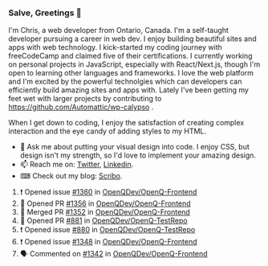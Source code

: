 ### Salve, Greetings 👋

I'm Chris, a web developer from Ontario, Canada. I'm a self-taught developer pursuing a career in web dev. I enjoy building beautiful sites and apps with web technology.
I kick-started my coding journey with freeCodeCamp and claimed five of their certifications.  I currently working on personal projects in JavaScript, especially with React/Next.js, though I'm open to learning other languages and frameworks. I love the web platform and I'm excited by the powerful technolgies which can developers can efficiently build amazing sites and apps with. Lately I've been getting my feet wet with larger projects by contributing to https://github.com/Automattic/wp-calypso .

When I get down to coding, I enjoy the satisfaction of creating complex interaction and the eye candy of adding styles to my HTML. 

- 💬 Ask me about putting your visual design into code. I enjoy CSS, but design isn't my strength, so I'd love to implement your amazing design.
- 📫 Reach me on: [Twitter](https://twitter.com/Christo28120856), [Linkedin](https://www.linkedin.com/in/christopher-stevers-07b9a5204/).
- ⌨ Check out my blog: [Scribo](https://christopherstevers.cf).
<!--
**Christopher-Stevers/Christopher-Stevers** is a ✨ _special_ ✨ repository because its `README.md` (this file) appears on your GitHub profile.

Here are some ideas to get you started:

- 🔭 I’m currently working on ...
- 🌱 I’m currently learning ...
- 👯 I’m looking to collaborate on ...
- 🤔 I’m looking for help with ...
- 😄 Pronouns: ...
- ⚡ Fun fact: ...
-->

<!--START_SECTION:activity-->
1. ❗️ Opened issue [#1360](https://github.com/OpenQDev/OpenQ-Frontend/issues/1360) in [OpenQDev/OpenQ-Frontend](https://github.com/OpenQDev/OpenQ-Frontend)
2. 💪 Opened PR [#1356](https://github.com/OpenQDev/OpenQ-Frontend/pull/1356) in [OpenQDev/OpenQ-Frontend](https://github.com/OpenQDev/OpenQ-Frontend)
3. 🎉 Merged PR [#1352](https://github.com/OpenQDev/OpenQ-Frontend/pull/1352) in [OpenQDev/OpenQ-Frontend](https://github.com/OpenQDev/OpenQ-Frontend)
4. 💪 Opened PR [#881](https://github.com/OpenQDev/OpenQ-TestRepo/pull/881) in [OpenQDev/OpenQ-TestRepo](https://github.com/OpenQDev/OpenQ-TestRepo)
5. ❗️ Opened issue [#880](https://github.com/OpenQDev/OpenQ-TestRepo/issues/880) in [OpenQDev/OpenQ-TestRepo](https://github.com/OpenQDev/OpenQ-TestRepo)
6. ❗️ Opened issue [#1348](https://github.com/OpenQDev/OpenQ-Frontend/issues/1348) in [OpenQDev/OpenQ-Frontend](https://github.com/OpenQDev/OpenQ-Frontend)
7. 🗣 Commented on [#1342](https://github.com/OpenQDev/OpenQ-Frontend/issues/1342) in [OpenQDev/OpenQ-Frontend](https://github.com/OpenQDev/OpenQ-Frontend)
<!--END_SECTION:activity-->
